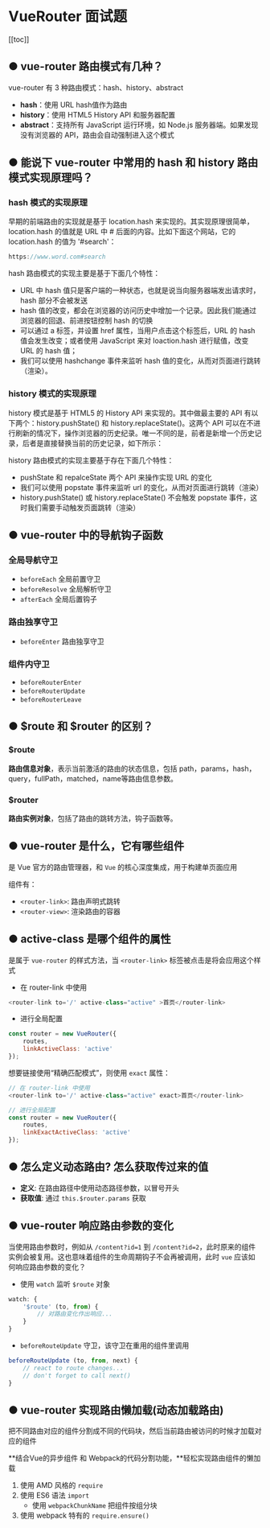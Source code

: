 # VueRouter 面试题
[[toc]]
## ● vue-router 路由模式有几种？
vue-router 有 3 种路由模式：hash、history、abstract
- **hash**：使用 URL hash值作为路由
- **history**：使用 HTML5 History API 和服务器配置
- **abstract**：支持所有 JavaScript 运行环境，如 Node.js 服务器端。如果发现没有浏览器的 API，路由会自动强制进入这个模式

## ● 能说下 vue-router 中常用的 hash 和 history 路由模式实现原理吗？
### hash 模式的实现原理
早期的前端路由的实现就是基于 location.hash 来实现的。其实现原理很简单，location.hash 的值就是 URL 中 # 后面的内容。比如下面这个网站，它的 location.hash 的值为 '#search'：
```js
https://www.word.com#search
```

hash 路由模式的实现主要是基于下面几个特性：
- URL 中 hash 值只是客户端的一种状态，也就是说当向服务器端发出请求时，hash 部分不会被发送
- hash 值的改变，都会在浏览器的访问历史中增加一个记录。因此我们能通过浏览器的回退、前进按钮控制 hash 的切换
- 可以通过 a 标签，并设置 href 属性，当用户点击这个标签后，URL 的 hash 值会发生改变；或者使用 JavaScript 来对 loaction.hash 进行赋值，改变 URL 的 hash 值；
- 我们可以使用 hashchange 事件来监听 hash 值的变化，从而对页面进行跳转（渲染）。

### history 模式的实现原理
history 模式是基于 HTML5 的 History API 来实现的。其中做最主要的 API 有以下两个：history.pushState() 和 history.replaceState()。这两个 API 可以在不进行刷新的情况下，操作浏览器的历史纪录。唯一不同的是，前者是新增一个历史记录，后者是直接替换当前的历史记录，如下所示：

history 路由模式的实现主要基于存在下面几个特性：

- pushState 和 repalceState 两个 API 来操作实现 URL 的变化 
- 我们可以使用 popstate 事件来监听 url 的变化，从而对页面进行跳转（渲染）
- history.pushState() 或 history.replaceState() 不会触发 popstate 事件，这时我们需要手动触发页面跳转（渲染）

## ● vue-router 中的导航钩子函数

### 全局导航守卫
- `beforeEach` 全局前置守卫
- `beforeResolve` 全局解析守卫
- `afterEach` 全局后置钩子

### 路由独享守卫
- `beforeEnter` 路由独享守卫

### 组件内守卫
- `beforeRouterEnter` 
- `beforeRouterUpdate`
- `beforeRouterLeave`

## ● $route 和 $router 的区别？
### $route
**路由信息对象**，表示当前激活的路由的状态信息，包括 path，params，hash，query，fullPath，matched，name等路由信息参数。

### $router
**路由实例对象**，包括了路由的跳转方法，钩子函数等。

## ● vue-router 是什么，它有哪些组件
是 Vue 官方的路由管理器，和 `Vue` 的核心深度集成，用于构建单页面应用
 
组件有：
- `<router-link>`: 路由声明式跳转
- `<router-view>`: 渲染路由的容器

## ● active-class 是哪个组件的属性
是属于 `vue-router` 的样式方法，当 `<router-link>` 标签被点击是将会应用这个样式
- 在 router-link 中使用
```js
<router-link to='/' active-class="active" >首页</router-link>
```
- 进行全局配置
```js
const router = new VueRouter({
    routes,
    linkActiveClass: 'active'
});
```

想要链接使用“精确匹配模式”，则使用 `exact` 属性：
```js
// 在 router-link 中使用
<router-link to='/' active-class="active" exact>首页</router-link>

// 进行全局配置
const router = new VueRouter({
    routes,
    linkExactActiveClass: 'active'
});
```
## ● 怎么定义动态路由? 怎么获取传过来的值
- **定义**: 在路由路径中使用动态路径参数，以冒号开头
- **获取值**: 通过 `this.$router.params` 获取

## ● vue-router 响应路由参数的变化
当使用路由参数时，例如从 `/content?id=1` 到 `/content?id=2`，此时原来的组件实例会被复用。这也意味着组件的生命周期钩子不会再被调用，此时 `vue` 应该如何响应路由参数的变化？
- 使用 `watch` 监听 `$route` 对象
```js
watch: {
    '$route' (to, from) {
        // 对路由变化作出响应...
    }
}
```
- `beforeRouteUpdate` 守卫，该守卫在重用的组件里调用
```js
beforeRouteUpdate (to, from, next) {
    // react to route changes...
    // don't forget to call next()
}
```

## ● vue-router 实现路由懒加载(动态加载路由) 
把不同路由对应的组件分割成不同的代码块，然后当前路由被访问的时候才加载对应的组件

**结合Vue的异步组件 和 Webpack的代码分割功能，**轻松实现路由组件的懒加载 

1. 使用 AMD 风格的 `require` 
2. 使用 ES6 语法 `import`
    - 使用 `webpackChunkName` 把组件按组分块
3. 使用 webpack 特有的 `require.ensure()`

